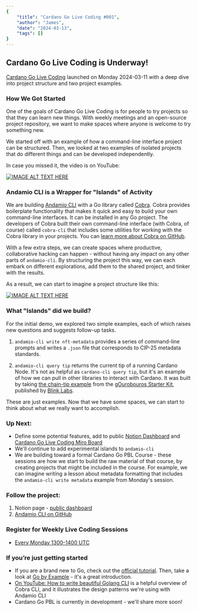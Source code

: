 ```yaml
---
{
    "title": "Cardano Go Live Coding #001",
    "author": "James",
    "date": "2024-03-13",
    "tags": []
}
---
```


## Cardano Go Live Coding is Underway!

[Cardano Go Live Coding](https://andamio.notion.site/Open-Source-Cardano-Go-Libraries-Docs-Andamio-CLI-5266383e226246edb37d4c859d2a0a31?pvs=4) launched on Monday 2024-03-11 with a deep dive into project structure and two project examples.

### How We Got Started

One of the goals of Cardano Go Live Coding is for people to try projects so that they can learn new things. With weekly meetings and an open-source project repository, we want to make spaces where anyone is welcome to try something new.

We started off with an example of how a command-line interface project can be structured. Then, we looked at two examples of isolated projects that do different things and can be developed independently.

In case you missed it, the video is on YouTube:

[![IMAGE ALT TEXT HERE](https://img.youtube.com/vi/DktHzCz5eds/0.jpg)](https://www.youtube.com/watch?v=DktHzCz5eds)

### Andamio CLI is a Wrapper for "Islands" of Activity
We are building [Andamio CLI](https://github.com/Andamio-Platform/andamio-cli) with a Go library called [Cobra](https://cobra.dev/). Cobra provides boilerplate functionality that makes it quick and easy to build your own command-line interfaces. It can be installed in any Go project. The developers of Cobra built their own command-line interface (with Cobra, of course) called `cobra-cli` that includes some utilities for working with the Cobra library in your projects. You can [learn more about Cobra on GitHub](https://github.com/spf13/cobra).

With a few extra steps, we can create spaces where productive, collaborative hacking can happen - without having any impact on any other parts of `andamio-cli`. By structuring the project this way, we can each embark on different explorations, add them to the shared project, and tinker with the results.

As a result, we can start to imagine a project structure like this:

[![IMAGE ALT TEXT HERE](/blog/004-miro.png)](https://miro.com/app/board/uXjVNiCr_Y4=/?share_link_id=306678561031)

### What "Islands" did we build?
For the initial demo, we explored two simple examples, each of which raises new questions and suggests follow-up tasks.

1. `andamio-cli write nft-metadata` provides a series of command-line prompts and writes a `.json` file that corresponds to CIP-25 metadata standards.

2. `andamio-cli query tip` returns the current tip of a running Cardano Node. It's not as helpful as `cardano-cli query tip`, but it's an example of how we can pull in other libraries to interact with Cardano. It was built by taking [the chain-tip example](https://github.com/blinklabs-io/gouroboros-starter-kit/tree/main/cmd/chain-tip) from the [gOurobouros Starter Kit](https://github.com/blinklabs-io/gouroboros-starter-kit), published by [Blink Labs](https://github.com/blinklabs-io).

These are just examples. Now that we have some spaces, we can start to think about what we really want to accomplish.

### Up Next:
- Define some potential features, add to public [Notion Dashboard](https://andamio.notion.site/Open-Source-Cardano-Go-Libraries-Docs-Andamio-CLI-5266383e226246edb37d4c859d2a0a31) and [Cardano Go Live Coding Miro Board](https://miro.com/app/board/uXjVNiCr_Y4=/?share_link_id=751356830842)
- We'll continue to add experimental islands to `andamio-cli`
- We are building toward a formal Cardano Go PBL Course - these sessions are how we start to build the raw material of that course, by creating projects that might be included in the course. For example, we can imagine writing a lesson about metadata formatting that includes the `andamio-cli write metadata` example from Monday's session.

### Follow the project:

1. Notion page - [public dashboard](https://andamio.notion.site/Open-Source-Cardano-Go-Libraries-Docs-Andamio-CLI-5266383e226246edb37d4c859d2a0a31?pvs=4)
2. [Andamio CLI on GitHub](https://github.com/Andamio-Platform/andamio-cli)

### Register for Weekly Live Coding Sessions
- [Every Monday 1300-1400 UTC](https://us06web.zoom.us/meeting/register/tZwtcemrqTwoG9fYL2pYvrCwQG9u2tJNmqa6#/registration)

### If you’re just getting started

- If you are a brand new to Go, check out the [official tutorial](https://go.dev/doc/tutorial/getting-started). Then, take a look at [Go by Example](https://gobyexample.com/) - it's a great introduction.
- [On YouTube: How to write beautiful Golang CLI](https://youtu.be/SSRIn5DAmyw?si=ii62s6nVjiX4cUz6) is a helpful overview of Cobra CLI, and it illustrates the design patterns we're using with Andamio CLI
- Cardano Go PBL is currently in development - we'll share more soon!
